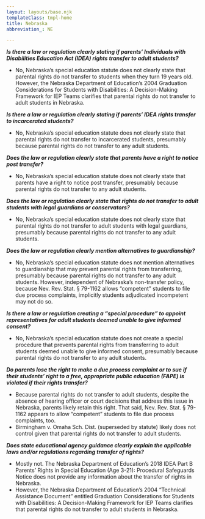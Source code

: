 ```yaml
---
layout: layouts/base.njk
templateClass: tmpl-home
title: Nebraska
abbreviation_: NE

---
```

**_Is there a law or regulation clearly stating if parents’ Individuals with Disabilities Education Act (IDEA) rights transfer to adult students?_**

* No, Nebraska’s special education statute does not clearly state that parental rights do not transfer to students when they turn 19 years old. However, the Nebraska Department of Education’s 2004 Graduation Considerations for Students with Disabilities: A Decision-Making Framework for IEP Teams clarifies that parental rights do not transfer to adult students in Nebraska.

**_Is there a law or regulation clearly stating if parents’ IDEA rights transfer to incarcerated students?_**

* No, Nebraska’s special education statute does not clearly state that parental rights do not transfer to incarcerated students, presumably because parental rights do not transfer to any adult students.

**_Does the law or regulation clearly state that parents have a right to notice post transfer?_**

* No, Nebraska’s special education statute does not clearly state that parents have a right to notice post transfer, presumably because parental rights do not transfer to any adult students.

**_Does the law or regulation clearly state that rights do not transfer to adult students with legal guardians or conservators?_**

* No, Nebraska’s special education statute does not clearly state that parental rights do not transfer to adult students with legal guardians, presumably because parental rights do not transfer to any adult students.

**_Does the law or regulation clearly mention alternatives to guardianship?_**

* No, Nebraska’s special education statute does not mention alternatives to guardianship that may prevent parental rights from transferring, presumably because parental rights do not transfer to any adult students. However, independent of Nebraska’s non-transfer policy, because Nev. Rev. Stat. § 79-1162 allows “competent” students to file due process complaints, implicitly students adjudicated incompetent may not do so.

**_Is there a law or regulation creating a “special procedure” to appoint representatives for adult students deemed unable to give informed consent?_**

* No, Nebraska’s special education statute does not create a special procedure that prevents parental rights from transferring to adult students deemed unable to give informed consent, presumably because parental rights do not transfer to any adult students.

**_Do parents lose the right to make a due process complaint or to sue if their students’ right to a free, appropriate public education (FAPE) is violated if their rights transfer?_**

* Because parental rights do not transfer to adult students, despite the absence of hearing officer or court decisions that address this issue in Nebraska, parents likely retain this right. That said, Nev. Rev. Stat. § 79-1162 appears to allow “competent” students to file due process complaints, too.
* Birmingham v. Omaha Sch. Dist. (superseded by statute) likely does not control given that parental rights do not transfer to adult students.

**_Does state educational agency guidance clearly explain the applicable laws and/or regulations regarding transfer of rights?_**

* Mostly not. The Nebraska Department of Education’s 2018 IDEA Part B Parents’ Rights in Special Education (Age 3-21): Procedural Safeguards Notice does not provide any information about the transfer of rights in Nebraska.
* However, the Nebraska Department of Education’s 2004 “Technical Assistance Document” entitled Graduation Considerations for Students with Disabilities: A Decision-Making Framework for IEP Teams clarifies that parental rights do not transfer to adult students in Nebraska.